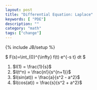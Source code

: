 ```yaml
---
layout: post
title: "Differential Equation: Laplace"
keywords: [ "PDE"]
description: ""
category: "math"
tags: ["change"]
---
```

{% include JB/setup %}


$
F(s)=\int_{0}^{\infty} f(t) e^{-s t} dt
$


1. $I(1) = \frac{1}{s}$
2. $I(t^n) = \frac{n!}{s^{n+1}}$ 
3. $I(sin(at)) = \frac{a}{s^2 - a^2}$
3. $I(cos(at)) = \frac{s}{s^2 + a^2}$


